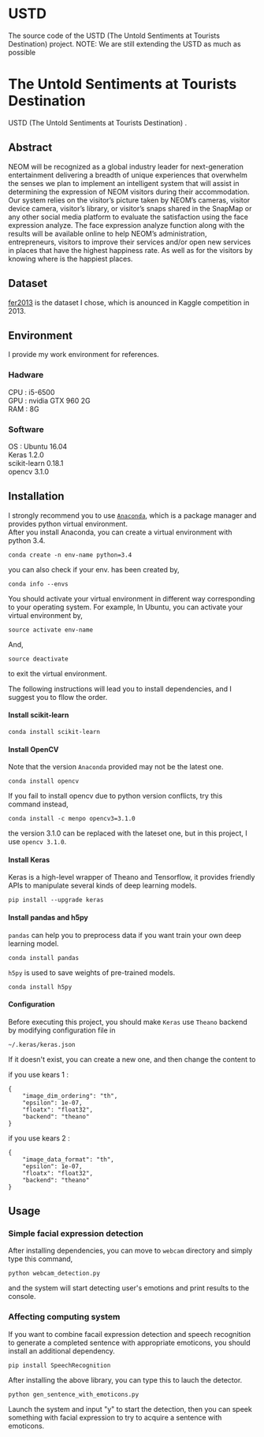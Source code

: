 # USTD
The source code of the USTD (The Untold Sentiments at Tourists Destination) project.
NOTE: We are still extending the USTD  as much as possible
# The Untold Sentiments at Tourists Destination
USTD (The Untold Sentiments at Tourists Destination) .

## Abstract
NEOM will be recognized as a global industry leader for next-generation entertainment delivering a breadth of unique experiences that overwhelm the senses we plan to implement an intelligent system that will assist in determining the expression of NEOM visitors during their accommodation. Our system relies on the visitor’s picture taken by NEOM’s cameras, visitor device camera, visitor’s library, or visitor’s snaps shared in the SnapMap or any other social media platform to evaluate the satisfaction using the face expression analyze. The face expression analyze function along with the results will be available online to help NEOM’s administration, entrepreneurs, visitors to improve their services and/or open new services in places that have the highest happiness rate. As well as for the visitors by knowing where is the happiest places.  

## Dataset
[fer2013](https://www.kaggle.com/c/challenges-in-representation-learning-facial-expression-recognition-challenge/data) is the dataset I chose, which is anounced in Kaggle competition in 2013.

## Environment
I provide my work environment for references.

### Hadware
CPU : i5-6500  
GPU : nvidia GTX 960 2G  
RAM : 8G  

### Software
OS  : Ubuntu 16.04  
Keras 1.2.0  
scikit-learn 0.18.1  
opencv 3.1.0  

## Installation
I strongly recommend you to use [`Anaconda`](https://www.continuum.io/downloads), which is a package manager and provides python virtual environment.  
After you install Anaconda, you can create a virtual environment with python 3.4.
```
conda create -n env-name python=3.4
```
you can also check if your env. has been created by,
```
conda info --envs
```
You should activate your virtual environment in different way corresponding to your operating system.
For example, In Ubuntu, you can activate your virtual environment by,
```
source activate env-name
```
And,
```
source deactivate
```
to exit the virtual environment.

The following instructions will lead you to install dependencies, and I suggest you to fllow the order.
#### Install scikit-learn
```
conda install scikit-learn
```
#### Install OpenCV
Note that the version `Anaconda` provided may not be the latest one.
```
conda install opencv
```
If you fail to install opencv due to python version conflicts, try this command instead,
```
conda install -c menpo opencv3=3.1.0
```
the version 3.1.0 can be replaced with the lateset one, but in this project, I use `opencv 3.1.0`.
#### Install Keras
Keras is a high-level wrapper of Theano and Tensorflow, it provides friendly APIs to manipulate several kinds of deep learning models.
```
pip install --upgrade keras
```
#### Install pandas and h5py
`pandas` can help you to preprocess data if you want train your own deep learning model.
```
conda install pandas
```
`h5py` is used to save weights of pre-trained models.
```
conda install h5py
```
#### Configuration
Before executing this project, you should make `Keras` use `Theano` backend by modifying configuration file in
```
~/.keras/keras.json
```
If it doesn't exist, you can create a new one, and then change the content to

if you use kears 1 :

```
{
    "image_dim_ordering": "th",
    "epsilon": 1e-07,
    "floatx": "float32",
    "backend": "theano"
}
```
if you use kears 2 :

```
{
    "image_data_format": "th",
    "epsilon": 1e-07,
    "floatx": "float32",
    "backend": "theano"
}
```

## Usage
### Simple facial expression detection
After installing dependencies, you can move to `webcam` directory and simply type this command,
```
python webcam_detection.py
```
and the system will start detecting user's emotions and print results to the console.  
### Affecting computing system
If you want to combine facail expression detection and speech recognition to generate a completed sentence with appropriate emoticons,
you should install an additional dependency.
```
pip install SpeechRecognition
```
After installing the above library, you can type this to lauch the detector.
```
python gen_sentence_with_emoticons.py
```
Launch the system and input "y" to start the detection, then you can speek something with facial expression to try to acquire a sentence with emoticons.

